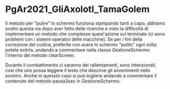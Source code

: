 # PgAr2021_GliAxolotl_TamaGolem

Il metodo per "pulire" lo schermo funziona stampando tanti a capo, abbiamo scelto questa via
dopo aver fatto delle ricerche e visto la difficoltà di implementare un metodo che
compiesse quest'azione sul terminale (ci sono problemi con i sistemi operativi delle macchine).
Se per i fini della correzione del codice, preferite non avere lo schermo "pulito" ogni volta
potete evitrlo, andando a commentare nella classe GestioneSchermo l'interno del metodo clearScreen.

Durante il combattimento ci saranno dei rallentamenti, sono intenzionali, così che uno possa leggere il testo
che descrive gli avvenimenti nello scontro. Anche in quessto caso sì può togliere andando a commentare il
contenuto del metodo pausa3sec in GestioneSchermo.

